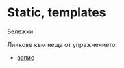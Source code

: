 # Static, templates

Бележки:

Линкове към неща от упражнението:

- [запис]

[запис]: <https://drive.google.com/file/d/12W2BR9-LR5y_Cx1abFzSut2794Rn97eG/view?usp=sharing>